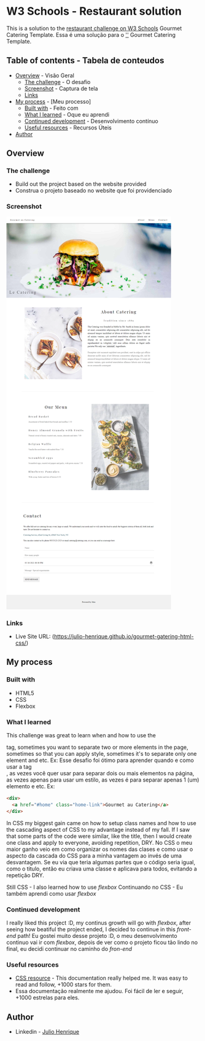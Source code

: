 # W3 Schools - Restaurant solution
This is a solution to the [restaurant challenge on W3 Schools](https://www.w3schools.com/w3css/w3css_templates.asp) Gourmet Catering Template.
Essa é uma solução para o ['']('') Gourmet Catering Template.

## Table of contents  -   Tabela de conteudos
- [Overview](#overview)   -   Visão Geral
  - [The challenge](#the-challenge)   -   O desafio
  - [Screenshot](#screenshot)   -   Captura de tela
  - [Links](#links)
- [My process](#my-process)   -   [Meu processo]
  - [Built with](#built-with)  -  Feito com
  - [What I learned](#what-i-learned)   -   Oque eu aprendi
  - [Continued development](#continued-development)   -   Desenvolvimento contínuo
  - [Useful resources](#useful-resources)  -   Recursos Úteis
- [Author](#author)

## Overview



### The challenge
- Build out the project based on the website provided
- Construa o projeto baseado no website que foi providenciado

### Screenshot
<img src="full-website.png" alt="screeshot of the full website" />


### Links
- Live Site URL: (https://julio-henrique.github.io/gourmet-gatering-html-css/)


## My process



### Built with
- HTML5 
- CSS
- Flexbox


### What I learned
This challenge was great to learn when and how to use the <div> tag, sometimes you want to separate two or more elements in the page, sometimes so that you can apply style, sometimes it's to separate only one element and etc. Ex:
Esse desafio foi ótimo para aprender quando e como usar a tag <div>, as vezes você quer usar para separar dois ou mais elementos na página, as vezes apenas para usar um estilo, as vezes é para separar apenas 1 (um) elemento e etc. Ex:
```html
<div>
  <a href="#home" class="home-link">Gourmet au Catering</a>
</div>
```

In CSS my biggest gain came on how to setup class names and how to use the cascading aspect of CSS to my advantage instead of my fall.
If I saw that some parts of the code were similar, like the title, then I would create one class and apply to everyone, avoiding repetition, DRY.
No CSS o meu maior ganho veio em como organizar os nomes das clases e como usar o aspecto da cascada do CSS para a minha vantagem ao invés de uma desvantagem.
Se eu via que teria algumas partes que o código seria igual, como o titulo, então eu criava uma classe e aplicava para todos, evitando a repetição DRY.

Still CSS - I also learned how to use *flexbox*
Continuando no CSS - Eu também aprendi como usar *flexbox*


### Continued development
I really liked this project :D, my continus growth will go with *flexbox*, after seeing how beatiful the project ended, I decided to continue in this *front-end* path!
Eu gostei muito desse projeto :D, o meu desenvolvimento continuo vai ir com *flexbox*, depois de ver como o projeto ficou tão lindo no final, eu decidi continuar no caminho do *fron-end*


### Useful resources
- [CSS resource](https://www.w3schools.com/css/default.asp) - This documentation really helped me. It was easy to read and follow, +1000 stars for them.
- Essa documentação realmente me ajudou. Foi fácil de ler e seguir, +1000 estrelas para eles.


## Author
- Linkedin - [Julio Henrique](https://www.linkedin.com/in/julio-henriqueCS/)
